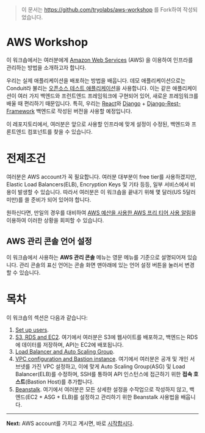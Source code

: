 > 이 문서는 https://github.com/tryolabs/aws-workshop 를 Fork하여 작성되었습니다.

# AWS Workshop

이 워크숍에서는 여러분에게 [Amazon Web Services](https://aws.amazon.com/) (AWS) 을 이용하여 인프라를 관리하는 방법을 소개하고자 합니다.

우리는 실제 애플리케이션을 배포하는 방법을 배웁니다.
데모 애플리케이션으로는 Conduit라 불리는 [오픈소스 테스트 애플리케이션](https://github.com/gothinkster/realworld)을 사용합니다.
이는 같은 애플리케이션이 여러 가지 백엔드와 프런트엔드 프레임워크에 구현되어 있어,
새로운 프레임워크를 배울 때 편리하기 때문입니다.
특히, 우리는 [React](https://reactjs.org/)와 [Django](https://www.djangoproject.com/) + [Django-Rest-Framework](http://www.django-rest-framework.org/) 백엔드로 작성된 버전을 사용할 예정입니다.

이 레포지토리에서, 
여러분은 앞으로 사용할 인프라에 맞게 설정이 수정된,
백엔드와 프론트엔드 컴포넌트를 찾을 수 있습니다.

# 전제조건

여러분은 AWS account가 꼭 필요합니다.
여러분 대부분이 free tier를 사용하겠지만, Elastic Load Balancers(ELB), Encryption Keys 및 기타 등등,
일부 서비스에서 비용이 발생할 수 있습니다.
따라서 여러분은 이 워크숍을 끝내기 위해 몇 달러(US 5달러 미만)를 쓸 준비가 되어 있어야 합니다.

원하신다면,
만일의 경우를 대비하여
[AWS 예산을 사용한 AWS 프리 티어 사용 알림](http://docs.aws.amazon.com/awsaccountbilling/latest/aboutv2/free-tier-alarms.html)을 이용하여 이러한 상황을 회피할 수 있습니다.

## AWS 관리 콘솔 언어 설정

이 워크숍에서 사용하는 **AWS 관리 콘솔** 메뉴는 영문 메뉴를 기준으로 설명되어져 있습니다. 관리 콘솔의 표신 언어는 콘솔 화면 맨아래에 있는 언어 설정 버튼을 눌러서 변경 할 수 있습니다.

# 목차

이 워크숍의 섹션은 다음과 같습니다:

1. [Set up users](/workshop/set-up-users.md).
2. [S3, RDS and EC2](/workshop/s3-web-ec2-api-rds/introduction.md). 
    여기에서 여러분은 S3에 웹사이트를 배포하고, 백엔드는 RDS에 데이터를 저장하며, API는 EC2에 배포됩니다.
3. [Load Balancer and Auto Scaling Group](/workshop/elb-auto-scaling-group/introduction.md).
4. [VPC configuration and Bastion instance](/workshop/vpc-subnets-bastion/introduction.md).
    여기에서 여러분은 
    공개 및 개인 서브넷를 가진 VPC 설정하고,
    이에 맞게 Auto Scaling Group(ASG) 및 Load Balancer(ELB)를 수정하며,
    SSH를 통하여 API 인스턴스에 접근하기 위한 **접속 호스트**(Bastion Host)를 추가합니다.
5. [Beanstalk](/workshop/beanstalk/introduction.md). 
    여기에서 여러분은
    모든 상세한 설정을 수작업으로 작성하지 않고,
    백엔드(EC2 + ASG + ELB)를 설정하고 관리하기 위한 Beanstalk 사용법을 배웁니다.

---

**Next:** AWS account를 가지고 계시면, 바로 [시작합시다](/workshop/set-up-users.md).
